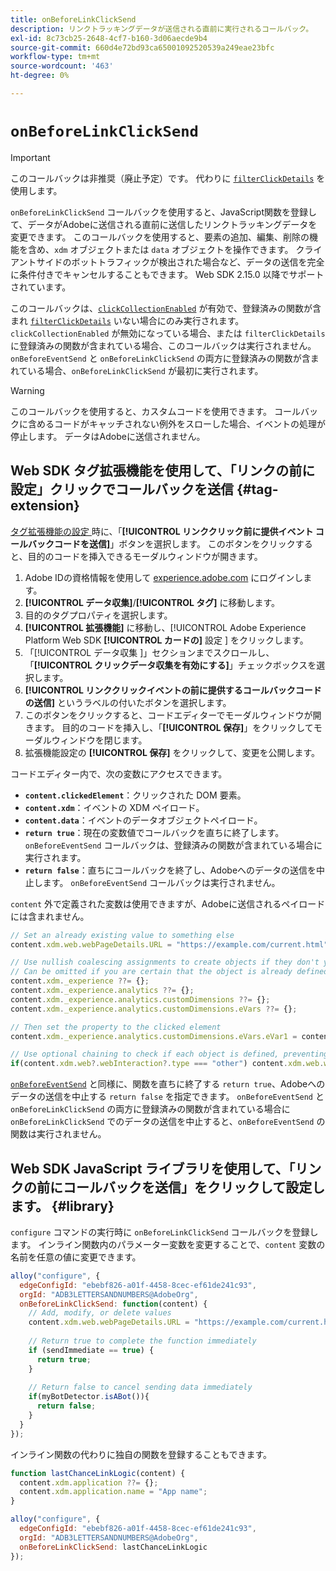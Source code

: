 ```yaml
---
title: onBeforeLinkClickSend
description: リンクトラッキングデータが送信される直前に実行されるコールバック。
exl-id: 8c73cb25-2648-4cf7-b160-3d06aecde9b4
source-git-commit: 660d4e72bd93ca65001092520539a249eae23bfc
workflow-type: tm+mt
source-wordcount: '463'
ht-degree: 0%

---
```



# `onBeforeLinkClickSend`

>[!IMPORTANT]
>
>このコールバックは非推奨（廃止予定）です。 代わりに [`filterClickDetails`](clickcollection.md) を使用します。

`onBeforeLinkClickSend` コールバックを使用すると、JavaScript関数を登録して、データがAdobeに送信される直前に送信したリンクトラッキングデータを変更できます。 このコールバックを使用すると、要素の追加、編集、削除の機能を含め、`xdm` オブジェクトまたは `data` オブジェクトを操作できます。 クライアントサイドのボットトラフィックが検出された場合など、データの送信を完全に条件付きでキャンセルすることもできます。 Web SDK 2.15.0 以降でサポートされています。

このコールバックは、[`clickCollectionEnabled`](clickcollectionenabled.md) が有効で、登録済みの関数が含まれ [`filterClickDetails`](clickcollection.md) いない場合にのみ実行されます。 `clickCollectionEnabled` が無効になっている場合、または `filterClickDetails` に登録済みの関数が含まれている場合、このコールバックは実行されません。 `onBeforeEventSend` と `onBeforeLinkClickSend` の両方に登録済みの関数が含まれている場合、`onBeforeLinkClickSend` が最初に実行されます。

>[!WARNING]
>
>このコールバックを使用すると、カスタムコードを使用できます。 コールバックに含めるコードがキャッチされない例外をスローした場合、イベントの処理が停止します。 データはAdobeに送信されません。

## Web SDK タグ拡張機能を使用して、「リンクの前に設定」クリックでコールバックを送信 {#tag-extension}

[ タグ拡張機能の設定 ](/help/tags/extensions/client/web-sdk/web-sdk-extension-configuration.md) 時に、「**[!UICONTROL リンククリック前に提供イベント コールバックコードを送信]**」ボタンを選択します。 このボタンをクリックすると、目的のコードを挿入できるモーダルウィンドウが開きます。

1. Adobe IDの資格情報を使用して [experience.adobe.com](https://experience.adobe.com) にログインします。
1. **[!UICONTROL データ収集]**/**[!UICONTROL タグ]** に移動します。
1. 目的のタグプロパティを選択します。
1. **[!UICONTROL 拡張機能]** に移動し、[!UICONTROL Adobe Experience Platform Web SDK **[!UICONTROL カードの]** 設定 ] をクリックします。
1. 「[!UICONTROL  データ収集 ]」セクションまでスクロールし、「**[!UICONTROL クリックデータ収集を有効にする]**」チェックボックスを選択します。
1. **[!UICONTROL リンククリックイベントの前に提供するコールバックコードの送信]** というラベルの付いたボタンを選択します。
1. このボタンをクリックすると、コードエディターでモーダルウィンドウが開きます。 目的のコードを挿入し、「**[!UICONTROL 保存]**」をクリックしてモーダルウィンドウを閉じます。
1. 拡張機能設定の **[!UICONTROL 保存]** をクリックして、変更を公開します。

コードエディター内で、次の変数にアクセスできます。

* **`content.clickedElement`**：クリックされた DOM 要素。
* **`content.xdm`**：イベントの XDM ペイロード。
* **`content.data`**：イベントのデータオブジェクトペイロード。
* **`return true`**：現在の変数値でコールバックを直ちに終了します。 `onBeforeEventSend` コールバックは、登録済みの関数が含まれている場合に実行されます。
* **`return false`**：直ちにコールバックを終了し、Adobeへのデータの送信を中止します。 `onBeforeEventSend` コールバックは実行されません。

`content` 外で定義された変数は使用できますが、Adobeに送信されるペイロードには含まれません。

```js
// Set an already existing value to something else
content.xdm.web.webPageDetails.URL = "https://example.com/current.html";

// Use nullish coalescing assignments to create objects if they don't yet exist, preventing undefined errors. 
// Can be omitted if you are certain that the object is already defined
content.xdm._experience ??= {};
content.xdm._experience.analytics ??= {};
content.xdm._experience.analytics.customDimensions ??= {};
content.xdm._experience.analytics.customDimensions.eVars ??= {};

// Then set the property to the clicked element
content.xdm._experience.analytics.customDimensions.eVars.eVar1 = content.clickedElement;

// Use optional chaining to check if each object is defined, preventing undefined errors
if(content.xdm.web?.webInteraction?.type === "other") content.xdm.web.webInteraction.type = "download";
```

[`onBeforeEventSend`](onbeforeeventsend.md) と同様に、関数を直ちに終了する `return true`、Adobeへのデータの送信を中止する `return false` を指定できます。 `onBeforeEventSend` と `onBeforeLinkClickSend` の両方に登録済みの関数が含まれている場合に `onBeforeLinkClickSend` でのデータの送信を中止すると、`onBeforeEventSend` の関数は実行されません。

## Web SDK JavaScript ライブラリを使用して、「リンクの前にコールバックを送信」をクリックして設定します。 {#library}

`configure` コマンドの実行時に `onBeforeLinkClickSend` コールバックを登録します。 インライン関数内のパラメーター変数を変更することで、`content` 変数の名前を任意の値に変更できます。

```js
alloy("configure", {
  edgeConfigId: "ebebf826-a01f-4458-8cec-ef61de241c93",
  orgId: "ADB3LETTERSANDNUMBERS@AdobeOrg",
  onBeforeLinkClickSend: function(content) {
    // Add, modify, or delete values
    content.xdm.web.webPageDetails.URL = "https://example.com/current.html";
    
    // Return true to complete the function immediately
    if (sendImmediate == true) {
      return true;
    }
    
    // Return false to cancel sending data immediately
    if(myBotDetector.isABot()){
      return false;
    }
  }
});
```

インライン関数の代わりに独自の関数を登録することもできます。

```js
function lastChanceLinkLogic(content) {
  content.xdm.application ??= {};
  content.xdm.application.name = "App name";
}

alloy("configure", {
  edgeConfigId: "ebebf826-a01f-4458-8cec-ef61de241c93",
  orgId: "ADB3LETTERSANDNUMBERS@AdobeOrg",
  onBeforeLinkClickSend: lastChanceLinkLogic
});    
```
